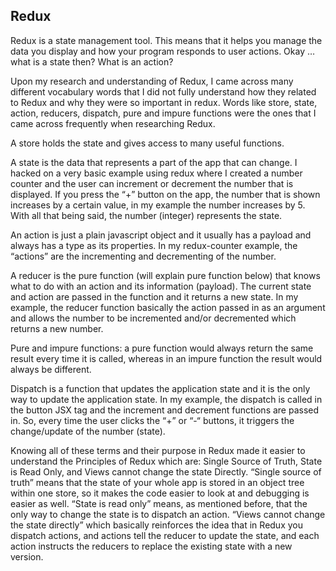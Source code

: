 ## Redux

Redux is a state
management tool. This means that it helps you manage the data you display and how your
program responds to user actions. Okay … what is a state then? What is an action?

Upon my research and understanding of Redux, I came across many different vocabulary words
that I did not fully understand how they related to Redux and why they were so important in
redux. Words like store, state, action, reducers, dispatch, pure and impure functions were the
ones that I came across frequently when researching Redux.

A store holds the state and gives access to many useful functions.

A state is the data that represents a part of the app that can change. I hacked on a very basic
example using redux where I created a number counter and the user can increment or decrement
the number that is displayed. If you press the “+” button on the app, the number that is shown
increases by a certain value, in my example the number increases by 5. With all that being said,
the number (integer) represents the state.

An action is just a plain javascript object and it usually has a payload and always has a type as its
properties. In my redux-counter example, the “actions” are the incrementing and decrementing of
the number.

A reducer is the pure function (will explain pure function below) that knows what to do with an
action and its information (payload). The current state and action are passed in the function and it
returns a new state. In my example, the reducer function basically the action passed in as an
argument and allows the number to be incremented and/or decremented which returns a new
number.

Pure and impure functions: a pure function would always return the same result every time it is
called, whereas in an impure function the result would always be different.

Dispatch is a function that updates the application state and it is the only way to update the
application state. In my example, the dispatch is called in the button JSX tag and the increment
and decrement functions are passed in. So, every time the user clicks the “+” or “-“ buttons, it
triggers the change/update of the number (state).

Knowing all of these terms and their purpose in Redux made it easier to understand the
Principles of Redux which are: Single Source of Truth, State is Read Only, and Views cannot change the state Directly. “Single source of truth” means that the state of your whole app is
stored in an object tree within one store, so it makes the code easier to look at and debugging is
easier as well. “State is read only” means, as mentioned before, that the only way to change the
state is to dispatch an action. “Views cannot change the state directly” which basically reinforces
the idea that in Redux you dispatch actions, and actions tell the reducer to update the state, and
each action instructs the reducers to replace the existing state with a new version.
